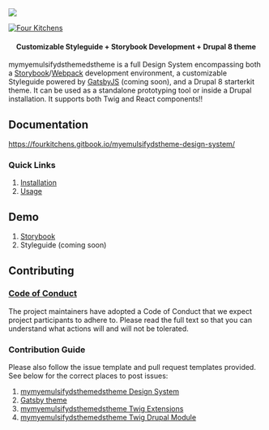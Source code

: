 <img src="./hero.png" />

[![Four Kitchens](https://img.shields.io/badge/4K-Four%20Kitchens-35AA4E.svg)](https://fourkitchens.com/)

<h4 align="center">Customizable Styleguide + Storybook Development + Drupal 8 theme</h4>

mymyemulsifydsthemedstheme is a full Design System encompassing both a [Storybook](https://storybook.js.org/)/[Webpack](https://webpack.js.org/) development environment, a customizable Styleguide powered by [GatsbyJS](https://www.gatsbyjs.org/) (coming soon), and a Drupal 8 starterkit theme. It can be used as a standalone prototyping tool or inside a Drupal installation. It supports both Twig and React components!!

## Documentation

https://fourkitchens.gitbook.io/myemulsifydstheme-design-system/

### Quick Links

1. [Installation](https://fourkitchens.gitbook.io/myemulsifydstheme-design-system/installation/design-system)
2. [Usage](https://fourkitchens.gitbook.io/myemulsifydstheme-design-system/usage/commands)

## Demo

1. [Storybook](https://myemulsifydstheme-ds.github.io/myemulsifydstheme-design-system)
2. Styleguide (coming soon)

## Contributing

### [Code of Conduct](https://github.com/myemulsifydstheme-ds/myemulsifydstheme-design-system/blob/master/CODE_OF_CONDUCT.md)

The project maintainers have adopted a Code of Conduct that we expect project participants to adhere to. Please read the full text so that you can understand what actions will and will not be tolerated.

### Contribution Guide

Please also follow the issue template and pull request templates provided. See below for the correct places to post issues:

1. [mymyemulsifydsthemedstheme Design System](https://github.com/myemulsifydstheme-ds/myemulsifydstheme-design-system/issues)
2. [Gatsby theme](https://github.com/myemulsifydstheme-ds/gatsby-theme-myemulsifydstheme/issues)
3. [mymyemulsifydsthemedstheme Twig Extensions](https://github.com/myemulsifydstheme-ds/myemulsifydstheme-twig-extensions/issues)
4. [mymyemulsifydsthemedstheme Twig Drupal Module](https://www.drupal.org/project/issues/myemulsifydstheme_twig)

